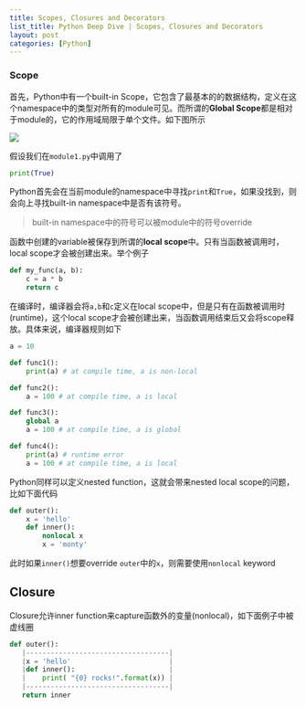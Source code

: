 ```yaml
---
title: Scopes, Closures and Decorators
list_title: Python Deep Dive | Scopes, Closures and Decorators
layout: post
categories: [Python]
---
```


### Scope

首先，Python中有一个built-in Scope，它包含了最基本的的数据结构，定义在这个namespace中的类型对所有的module可见。而所谓的**Global Scope**都是相对于module的，它的作用域局限于单个文件。如下图所示

<img class="md-img-center" src="{{site.baseurl}}/assets/images/2015/04/pl-05-01.png">

假设我们在`module1.py`中调用了

```python
print(True)
```
Python首先会在当前module的namespace中寻找`print`和`True`，如果没找到，则会向上寻找built-in namespace中是否有该符号。

> built-in namespace中的符号可以被module中的符号override

函数中创建的variable被保存到所谓的**local scope**中。只有当函数被调用时，local scope才会被创建出来。举个例子

```python
def my_func(a, b):
    c = a * b
    return c
```
在编译时，编译器会将`a,b`和`c`定义在local scope中，但是只有在函数被调用时(runtime)，这个local scope才会被创建出来，当函数调用结束后又会将scope释放。具体来说，编译器规则如下


```python
a = 10

def func1():
    print(a) # at compile time, a is non-local

def func2():
    a = 100 # at compile time, a is local

def func3():
    global a
    a = 100 # at compile time, a is global

def func4():
    print(a) # runtime error
    a = 100 # at compile time, a is local
```

Python同样可以定义nested function，这就会带来nested local scope的问题，比如下面代码

```python
def outer():
    x = 'hello'
    def inner():
        nonlocal x
        x = 'monty'
```
此时如果`inner()`想要override `outer`中的`x`，则需要使用`nonlocal` keyword

## Closure

Closure允许inner function来capture函数外的变量(nonlocal)，如下面例子中被虚线圈

```python
def outer():
   |-----------------------------------|
   |x = 'hello'                        |
   |def inner():                       |
   |    print( "{0} rocks!".format(x)) |
   |-----------------------------------|
   return inner
```

